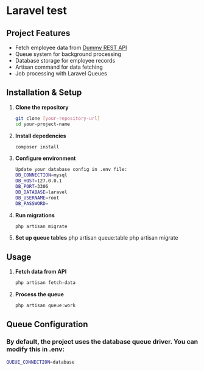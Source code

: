 # Laravel test

## Project Features
- Fetch employee data from [Dummy REST API](http://dummy.restapiexample.com/api/v1/employees)
- Queue system for background processing
- Database storage for employee records
- Artisan command for data fetching
- Job processing with Laravel Queues

## Installation & Setup

1. **Clone the repository**
   ```bash
   git clone [your-repository-url]
   cd your-project-name

2. **Install depedencies**
    ```bash
    composer install

3. **Configure environment**
    ```bash
    Update your database config in .env file:
    DB_CONNECTION=mysql
    DB_HOST=127.0.0.1
    DB_PORT=3306
    DB_DATABASE=laravel
    DB_USERNAME=root
    DB_PASSWORD=

4. **Run migrations**
    ```bash
    php artisan migrate

5. **Set up queue tables**
    php artisan queue:table
    php artisan migrate

## Usage

1. **Fetch data from API**
    ```bash
    php artisan fetch-data

2. **Process the queue**
    ```bash
    php artisan queue:work

## Queue Configuration
### By default, the project uses the database queue driver. You can modify this in .env:
   ```bash
   QUEUE_CONNECTION=database